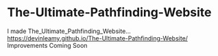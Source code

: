 # The-Ultimate-Pathfinding-Website
I made The_Ultimate_Pathfinding_Website...
https://devinleamy.github.io/The-Ultimate-Pathfinding-Website/
Improvements Coming Soon
